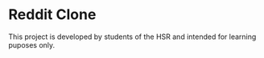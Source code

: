 Reddit Clone
============

This project is developed by students of the HSR and intended for learning puposes only.
